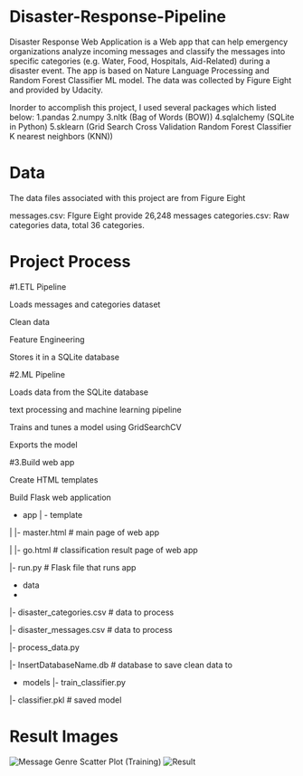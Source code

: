 # Disaster-Response-Pipeline
Disaster Response Web Application is a Web app that can help emergency organizations analyze incoming messages and classify the messages into specific categories (e.g. Water, Food, Hospitals, Aid-Related) during a disaster event. The app is based on Nature Language Processing and Random Forest Classifier ML model. The data was collected by Figure Eight and provided by Udacity.

Inorder to accomplish this project, I used several packages which listed below:
1.pandas
2.numpy
3.nltk (Bag of Words (BOW))
4.sqlalchemy (SQLite in Python)
5.sklearn (Grid Search Cross Validation Random Forest Classifier K nearest neighbors (KNN))


# Data

The data files associated with this project are from Figure Eight

messages.csv: FIgure Eight provide 26,248 messages
categories.csv: Raw categories data, total 36 categories.

# Project Process

#1.ETL Pipeline

Loads messages and categories dataset

Clean data

Feature Engineering

Stores it in a SQLite database




#2.ML Pipeline

Loads data from the SQLite database

text processing and machine learning pipeline

Trains and tunes a model using GridSearchCV

Exports the model


#3.Build web app

Create HTML templates

Build Flask web application



- app
| - template

| |- master.html  # main page of web app

| |- go.html  # classification result page of web app

|- run.py  # Flask file that runs app


- data
- 
|- disaster_categories.csv  # data to process 

|- disaster_messages.csv  # data to process

|- process_data.py

|- InsertDatabaseName.db   # database to save clean data to

- models
|- train_classifier.py

|- classifier.pkl  # saved model 


# Result Images
![Message Genre Scatter Plot (Training)](https://user-images.githubusercontent.com/98485051/167718906-c80a5579-8c60-404e-8619-1129fc274a2f.png)
![Result](https://user-images.githubusercontent.com/98485051/167719050-cd1e7c3f-c73a-4c7c-a21b-1491c50c13c7.png)
